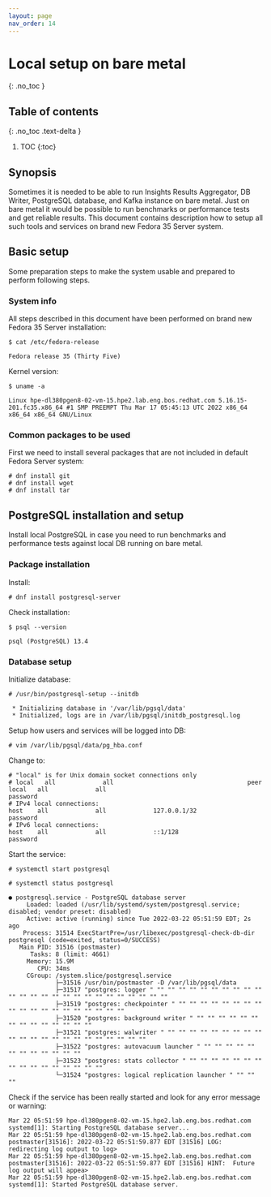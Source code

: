 ```yaml
---
layout: page
nav_order: 14
---
```

# Local setup on bare metal
{: .no_toc }

## Table of contents
{: .no_toc .text-delta }

1. TOC
{:toc}



## Synopsis

Sometimes it is needed to be able to run Insights Results Aggregator, DB
Writer, PostgreSQL database, and Kafka instance on bare metal. Just on bare
metal it would be possible to run benchmarks or performance tests and get
reliable results. This document contains description how to setup all such
tools and services on brand new Fedora 35 Server system.



## Basic setup

Some preparation steps to make the system usable and prepared to perform
following steps.



### System info

All steps described in this document have been performed on brand new Fedora 35
Server installation:

```
$ cat /etc/fedora-release 

Fedora release 35 (Thirty Five)
```

Kernel version:

```
$ uname -a

Linux hpe-dl380pgen8-02-vm-15.hpe2.lab.eng.bos.redhat.com 5.16.15-201.fc35.x86_64 #1 SMP PREEMPT Thu Mar 17 05:45:13 UTC 2022 x86_64 x86_64 x86_64 GNU/Linux
```



### Common packages to be used

First we need to install several packages that are not included in default
Fedora Server system:

```
# dnf install git
# dnf install wget
# dnf install tar
```


## PostgreSQL installation and setup

Install local PostgreSQL in case you need to run benchmarks and performance
tests against local DB running on bare metal.



### Package installation

Install:

```
# dnf install postgresql-server
```

Check installation:

```
$ psql --version

psql (PostgreSQL) 13.4
```



### Database setup

Initialize database:

```
# /usr/bin/postgresql-setup --initdb

 * Initializing database in '/var/lib/pgsql/data'
 * Initialized, logs are in /var/lib/pgsql/initdb_postgresql.log
```

Setup how users and services will be logged into DB:

```
# vim /var/lib/pgsql/data/pg_hba.conf
```

Change to:

```
# "local" is for Unix domain socket connections only
# local   all             all                                     peer
local   all             all                                     password
# IPv4 local connections:
host    all             all             127.0.0.1/32            password
# IPv6 local connections:
host    all             all             ::1/128                 password
```

Start the service:

```
# systemctl start postgresql

# systemctl status postgresql

● postgresql.service - PostgreSQL database server
     Loaded: loaded (/usr/lib/systemd/system/postgresql.service; disabled; vendor preset: disabled)
     Active: active (running) since Tue 2022-03-22 05:51:59 EDT; 2s ago
    Process: 31514 ExecStartPre=/usr/libexec/postgresql-check-db-dir postgresql (code=exited, status=0/SUCCESS)
   Main PID: 31516 (postmaster)
      Tasks: 8 (limit: 4661)
     Memory: 15.9M
        CPU: 34ms
     CGroup: /system.slice/postgresql.service
             ├─31516 /usr/bin/postmaster -D /var/lib/pgsql/data
             ├─31517 "postgres: logger " "" "" "" "" "" "" "" "" "" "" "" "" "" "" "" "" "" "" "" "" "" "" "" "" ""
             ├─31519 "postgres: checkpointer " "" "" "" "" "" "" "" "" "" "" "" "" "" "" "" "" "" "" ""
             ├─31520 "postgres: background writer " "" "" "" "" "" "" "" "" "" "" "" "" "" ""
             ├─31521 "postgres: walwriter " "" "" "" "" "" "" "" "" "" "" "" "" "" "" "" "" "" "" "" "" "" ""
             ├─31522 "postgres: autovacuum launcher " "" "" "" "" "" "" "" "" "" "" "" ""
             ├─31523 "postgres: stats collector " "" "" "" "" "" "" "" "" "" "" "" "" "" "" "" ""
             └─31524 "postgres: logical replication launcher " "" "" ""
```

Check if the service has been really started and look for any error message or warning:

```
Mar 22 05:51:59 hpe-dl380pgen8-02-vm-15.hpe2.lab.eng.bos.redhat.com systemd[1]: Starting PostgreSQL database server...
Mar 22 05:51:59 hpe-dl380pgen8-02-vm-15.hpe2.lab.eng.bos.redhat.com postmaster[31516]: 2022-03-22 05:51:59.877 EDT [31516] LOG:  redirecting log output to log>
Mar 22 05:51:59 hpe-dl380pgen8-02-vm-15.hpe2.lab.eng.bos.redhat.com postmaster[31516]: 2022-03-22 05:51:59.877 EDT [31516] HINT:  Future log output will appea>
Mar 22 05:51:59 hpe-dl380pgen8-02-vm-15.hpe2.lab.eng.bos.redhat.com systemd[1]: Started PostgreSQL database server.
```


